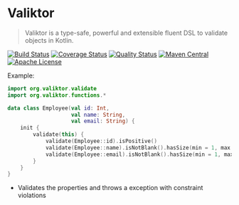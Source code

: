 # Valiktor

> Valiktor is a type-safe, powerful and extensible fluent DSL to validate objects in Kotlin.

[![Build Status](https://travis-ci.org/valiktor/valiktor.svg?branch=master)](https://travis-ci.org/valiktor/valiktor)
[![Coverage Status](https://codecov.io/gh/valiktor/valiktor/branch/master/graph/badge.svg)](https://codecov.io/gh/valiktor/valiktor)
[![Quality Status](https://api.codacy.com/project/badge/Grade/1826622893374838856952b9c013793a)](https://www.codacy.com/app/rodolphocouto/valiktor?utm_source=github.com&amp;utm_medium=referral&amp;utm_content=valiktor/valiktor&amp;utm_campaign=Badge_Grade)
[![Maven Central](https://img.shields.io/maven-central/v/org.valiktor/valiktor-core.svg)](https://search.maven.org/search?q=g:org.valiktor)
[![Apache License](https://img.shields.io/badge/license-Apache%20License%202.0-blue.svg)](LICENSE)

Example:

```kotlin
import org.valiktor.validate
import org.valiktor.functions.*

data class Employee(val id: Int, 
                    val name: String, 
                    val email: String) {
    init {
        validate(this) {
            validate(Employee::id).isPositive()
            validate(Employee::name).isNotBlank().hasSize(min = 1, max = 80)
            validate(Employee::email).isNotBlank().hasSize(min = 1, max = 50).isEmail()
        }
    }
}
```

* Validates the properties and throws a exception with constraint violations